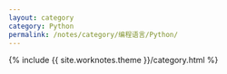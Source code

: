 ```yaml
---
layout: category
category: Python
permalink: /notes/category/编程语言/Python/
---
```

{% include {{ site.worknotes.theme }}/category.html %}